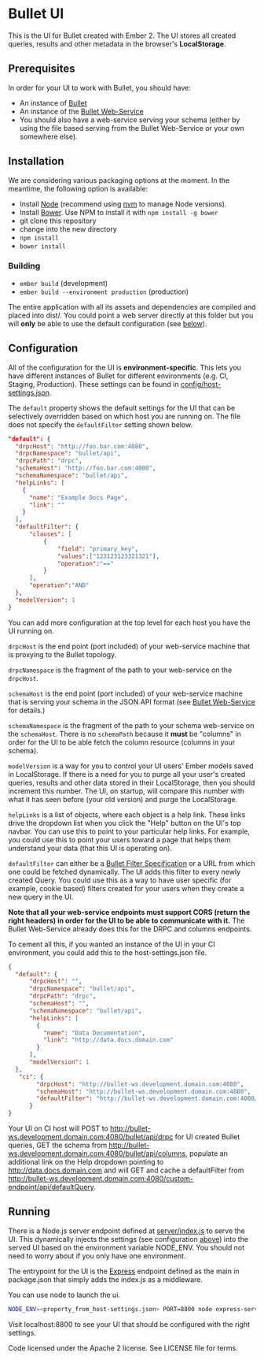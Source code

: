 # Bullet UI

This is the UI for Bullet created with Ember 2. The UI stores all created queries, results and other metadata in the browser's **LocalStorage**.

## Prerequisites

In order for your UI to work with Bullet, you should have:

* An instance of [Bullet](https://github.com/yahoo/bullet-storm)
* An instance of the [Bullet Web-Service](https://github.com/yahoo/bullet-service)
* You should also have a web-service serving your schema (either by using the file based serving from the Bullet Web-Service or your own somewhere else).

## Installation

We are considering various packaging options at the moment. In the meantime, the following option is available:

* Install [Node](https://nodejs.org/) (recommend using [nvm](https://github.com/creationix/nvm) to manage Node versions).
* Install [Bower](https://bower.io/). Use NPM to install it with ```npm install -g bower```
* git clone this repository
* change into the new directory
* `npm install`
* `bower install`

### Building

* `ember build` (development)
* `ember build --environment production` (production)

The entire application with all its assets and dependencies are compiled and placed into dist/. You could point a web server directly at this folder but you will **only** be able to use the default configuration (see [below](#configuration)).

## Configuration

All of the configuration for the UI is **environment-specific**. This lets you have different instances of Bullet for different environments (e.g. CI, Staging, Production).
These settings can be found in [config/host-settings.json](config/host-settings.json).

The ```default``` property shows the default settings for the UI that can be selectively overridden based on which host you are running on. The file does not specify the ```defaultFilter``` setting shown below.

```json
"default": {
  "drpcHost": "http://foo.bar.com:4080",
  "drpcNamespace": "bullet/api",
  "drpcPath": "drpc",
  "schemaHost": "http://foo.bar.com:4080",
  "schemaNamespace": "bullet/api",
  "helpLinks": [
    {
      "name": "Example Docs Page",
      "link": ""
    }
  ],
  "defaultFilter": {
      "clauses": [
          {
              "field": "primary_key",
              "values":["123123123321321"],
              "operation":"=="
          }
      ],
      "operation":"AND"
  },
  "modelVersion": 1
}
```

You can add more configuration at the top level for each host you have the UI running on.

```drpcHost``` is the end point (port included) of your web-service machine that is proxying to the Bullet topology.

```drpcNamespace``` is the fragment of the path to your web-service on the ```drpcHost```.

```schemaHost``` is the end point (port included) of your web-service machine that is serving your schema in the JSON API format (see [Bullet Web-Service](https://github.com/yahoo/bullet-service) for details.)

```schemaNamespace``` is the fragment of the path to your schema web-service on the ```schemaHost```. There is no ```schemaPath``` because it **must** be "columns" in order for the UI to be able fetch the column resource (columns in your schema).

```modelVersion``` is a way for you to control your UI users' Ember models saved in LocalStorage. If there is a need for you to purge all your user's created queries, results and other data stored in their LocalStorage, then you should increment this number. The UI, on startup, will compare this number with what it has seen before (your old version) and purge the LocalStorage.

```helpLinks``` is a list of objects, where each object is a help link. These links drive the dropdown list when you click the "Help" button on the UI's top navbar. You can use this to point to your particular help links. For example, you could use this to point your users toward a page that
helps them understand your data (that this UI is operating on).

```defaultFilter``` can either be a [Bullet Filter Specification](https://github.com/yahoo/bullet-storm#filters) or a URL from which one could be fetched dynamically. The UI adds this filter to every newly created Query. You could use this as a way to have user specific (for example, cookie based) filters created for your users when they create a new query in the UI.

**Note that all your web-service endpoints must support CORS (return the right headers) in order for the UI to be able to communicate with it.** The Bullet Web-Service already does this for the DRPC and columns endpoints.

To cement all this, if you wanted an instance of the UI in your CI environment, you could add this to the host-settings.json file.

```json
{
  "default": {
      "drpcHost": "",
      "drpcNamespace": "bullet/api",
      "drpcPath": "drpc",
      "schemaHost": "",
      "schemaNamespace": "bullet/api",
      "helpLinks": [
        {
          "name": "Data Documentation",
          "link": "http://data.docs.domain.com"
        }
      ],
      "modelVersion": 1
  },
   "ci": {
        "drpcHost": "http://bullet-ws.development.domain.com:4080",
        "schemaHost": "http://bullet-ws.development.domain.com:4080",
        "defaultFilter": "http://bullet-ws.development.domain.com:4080/custom-endpoint/api/defaultQuery"
      }
}
```

Your UI on CI host will POST to http://bullet-ws.development.domain.com:4080/bullet/api/drpc for UI created Bullet queries, GET the schema from http://bullet-ws.development.domain.com:4080/bullet/api/columns, populate an additional link on the Help dropdown pointing to http://data.docs.domain.com and will GET and cache a defaultFilter from http://bullet-ws.development.domain.com:4080/custom-endpoint/api/defaultQuery.

## Running

There is a Node.js server endpoint defined at [server/index.js](server/index.js) to serve the UI. This dynamically injects the settings (see configuration [above](#configuration)) into the served UI based on the environment variable NODE_ENV. You should not need to worry about if you only have one environment.

The entrypoint for the UI is the [Express](http://expressjs.com/) endpoint defined as the main in package.json that simply adds the index.js as a middleware.

You can use node to launch the ui.

```bash
NODE_ENV=<property_from_host-settings.json> PORT=8800 node express-server.js
```

Visit localhost:8800 to see your UI that should be configured with the right settings.

Code licensed under the Apache 2 license. See LICENSE file for terms.
